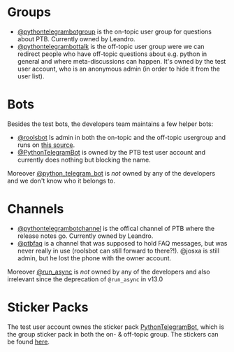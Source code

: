 # Groups

* [@pythontelegrambotgroup](https://t.me/pythontelegrambotgroup) is the on-topic user group for questions about PTB. Currently owned by Leandro.
* [@pythontelegrambottalk](https://t.me/pythontelegrambottalk) is the off-topic user group were we can redirect people who have off-topic questions about e.g. python in general and where meta-discussions can happen. It's owned by the test user account, who is an anonymous admin (in order to hide it from the user list).

# Bots
Besides the test bots, the developers team maintains a few helper bots:

* [@roolsbot](https://t.me/roolsbot) Is admin in both the on-topic and the off-topic usergroup and runs on [this source](https://github.com/python-telegram-bot/rules-bot).
* [@PythonTelegramBot](https://t.me/PythonTelegramBot) is owned by the PTB test user account and currently does nothing but blocking the name.

Moreover [@python_telegram_bot](https://t.me/python_telegram_bot) is *not* owned by any of the developers and we don't know who it belongs to.

# Channels

* [@pythontelegrambotchannel](https://t.me/pythontelegrambotchannel) is the offical channel of PTB where the release notes go. Currently owned by Leandro.
* [@ptbfaq](https://t.me/PTBFaq) is a channel that was supposed to hold FAQ messages, but was never really in use (roolsbot can still forward to there?!). @josxa is still admin, but he lost the phone with the owner account.

Moreover [@run_async](https://t.me/run_async) is *not* owned by any of the developers and also irrelevant since the deprecation of `@run_async` in v13.0

# Sticker Packs

The test user account ownes the sticker pack [PythonTelegramBot](https://t.me/addstickers/PythonTelegramBot), which is the group sticker pack in both the on- & off-topic group. The stickers can be found [here](https://github.com/python-telegram-bot/logos/tree/master/sticker-pack).
